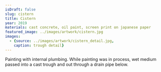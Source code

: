 ```yaml
---
isDraft: false
slug: cistern
title: Cistern
year: 2019
materials: cast concrete, oil paint, screen print on japanese paper
featured_image: ../images/artwork/cistern.jpg
images: 
  - {source: ../images/artwork/cistern_detail.jpg, 
    caption: trough detail}
---
```


Painting with internal plumbing. While painting was in process, wet medium passed into a cast trough and out through a drain pipe below.
